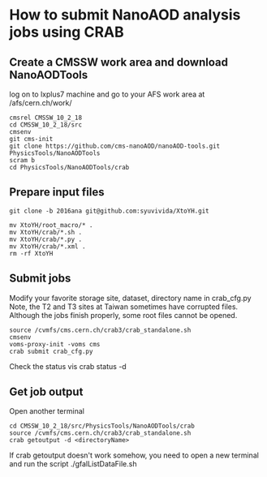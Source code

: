 # How to submit NanoAOD analysis jobs using CRAB

## Create a CMSSW work area and download NanoAODTools
log on to lxplus7 machine and go to your AFS work area at /afs/cern.ch/work/
```
cmsrel CMSSW_10_2_18
cd CMSSW_10_2_18/src
cmsenv
git cms-init   
git clone https://github.com/cms-nanoAOD/nanoAOD-tools.git PhysicsTools/NanoAODTools
scram b
cd PhysicsTools/NanoAODTools/crab
```

## Prepare input files

```
git clone -b 2016ana git@github.com:syuvivida/XtoYH.git

mv XtoYH/root_macro/* .
mv XtoYH/crab/*.sh .
mv XtoYH/crab/*.py .
mv XtoYH/crab/*.xml .
rm -rf XtoYH
```

## Submit jobs
Modify your favorite storage site, dataset, directory name in crab_cfg.py
Note, the T2 and T3 sites at Taiwan sometimes have corrupted files.
Although the jobs finish properly, some root files cannot be opened.
```
source /cvmfs/cms.cern.ch/crab3/crab_standalone.sh
cmsenv
voms-proxy-init -voms cms
crab submit crab_cfg.py
```

Check the status vis crab status -d <directoryName>

## Get job output
Open another terminal
```
cd CMSSW_10_2_18/src/PhysicsTools/NanoAODTools/crab
source /cvmfs/cms.cern.ch/crab3/crab_standalone.sh
crab getoutput -d <directoryName>
```

If crab getoutput doesn't work somehow, you need to open a new terminal and run the script ./gfalListDataFile.sh
